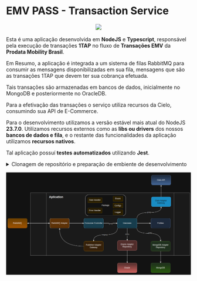 # EMV PASS - Transaction Service

<p align="center">
  <a href="https://skillicons.dev">
    <img src="https://skillicons.dev/icons?i=nodejs,ts,mongo,rabbitmq,jest&perline=5" />
  </a>
</p>

Esta é uma aplicação desenvolvida em **NodeJS** e **Typescript**, responsável pela execução de transações **1TAP** no fluxo de **Transações EMV** da **Prodata Mobility Brasil**.

Em Resumo, a aplicação é integrada a um sistema de filas RabbitMQ para consumir as mensagens disponibilizadas em sua fila, mensagens que são as transações 1TAP que devem ter sua cobrança efetuada.

Tais transações são armazenadas em bancos de dados, inicialmente no MongoDB e posteriormente no OracleDB.

Para a efetivação das transações o serviço utiliza recursos da Cielo, consumindo sua API de E-Commerce.

Para o desenvolvimento utilizamos a versão estável mais atual do NodeJS **23.7.0**.
Utilizamos recursos externos como as **libs ou drivers** dos nossos **bancos de dados e fila**, e o restante das funcionalidades da aplicação utilizamos **recursos nativos**.

Tal aplicação possuí **testes automatizados** utilizando **Jest**.

<details>
    <summary>Clonagem de repositório e preparação de embiente de desenvolvimento</summary>

### Tutorial
- Instale o [NVM](https://www.digitalocean.com/community/tutorials/how-to-install-node-js-on-ubuntu-22-04) (Node Version Manager) que é o gerênciador de versões do NodeJS.
- Instale a versão mais atual do NodeJS:
```shell
npm install --lts
```
- Clone o repositório:
```shell
git clone git@github.com:prodatamobilitybrasil/pmb.abt.EMVPass.transactionService.git
```
- Instale as dependencias:
```shell
npm install
```

- Atualize as variáveis de ambiente em seu arquivo .env com as variáveis de ambiente de desenvolvimento:
```shell
ENVIRONMENT="DEV"

# Mongo DB Credentials
MONGO_CONN_STR="mongodb://172.24.11.73:27017/LOCAL_ABT"
MONGO_DB_NAME="LOCAL_EMV"

# Oracle DB Credentials
ORACLE_USER="ABT_GOIANIA_DESENV"
ORACLE_PASSWORD="DSVG0IANIA6E"
ORACLE_CONN_STR="(DESCRIPTION=(ADDRESS=(PROTOCOL=TCP)(HOST=172.17.10.36)(PORT=1522))(CONNECT_DATA=(SERVER=DEDICATED)(SERVICE_NAME=netunoora19)))"

# RabbitMQ Credentials
RABBIT_MQ_USER="emv_pass_dev_user"
RABBIT_MQ_PASSWORD="Prod@ta25"
RABBIT_MQ_HOSTNAME="172.17.11.100"
RABBIT_MQ_PORT="5672"
RABBIT_MQ_VHOST="emv_pass_dev"
RABBIT_MQ_QUEUE_CONSUMER="transaction_emv"
RABBIT_MQ_QUEUE_PRODUCER="retry_emv"

# Cielo API Config
CIELO_PHYSICAL_SALES="https://apisandbox.cieloecommerce.cielo.com.br/1/physicalSales"
CIELO_AUTH_TOKEN="https://authsandbox.cieloecommerce.cielo.com.br/oauth2/token"
CIELO_QUERY="https://apiquerysandbox.cieloecommerce.cielo.com.br/1/physicalSales"

CIELO_CLIENT_ID="26fac498-0460-4442-82c6-27d5aae3d61f"
CIELO_CLIENT_SECRET="1jU3CmDUx4QqcRpvgNcJiYkWUsQbGbeZOYS1P00O1uI="
CIELO_GRANT_TYPE="client_credentials"
```
**OBS:** Para execução da aplicação é necessário estar conectado a rede interna da Prodata seja presencialmente ou através de VPN.
- Teste sua aplicação:
```shell
npm test
```

- Execute em ambiente de desenvolvimento:
```shell
npm run dev
```
</details>

![alt text](./resource/image.png)